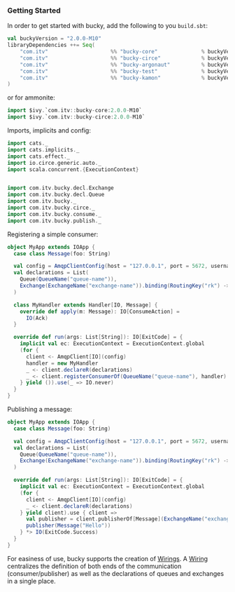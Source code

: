 ### Getting Started

In order to get started with bucky, add the following to you `build.sbt`:

 
```scala 
val buckyVersion = "2.0.0-M10"
libraryDependencies ++= Seq(
    "com.itv"                    %% "bucky-core"              % buckyVersion,
    "com.itv"                    %% "bucky-circe"             % buckyVersion,            //for circe based marshallers/unmarshallers
    "com.itv"                    %% "bucky-argonaut"          % buckyVersion,            //for argonaut based marhsallers/unmarshallers
    "com.itv"                    %% "bucky-test"              % buckyVersion % "test,it" //optional
    "com.itv"                    %% "bucky-kamon"             % buckyVersion,            //optional
)
```

or for ammonite:
```scala
import $ivy.`com.itv::bucky-core:2.0.0-M10` 
import $ivy.`com.itv::bucky-circe:2.0.0-M10`
```

Imports, implicits and config:
```scala 
import cats._
import cats.implicits._
import cats.effect._
import io.circe.generic.auto._
import scala.concurrent.{ExecutionContext}


import com.itv.bucky.decl.Exchange
import com.itv.bucky.decl.Queue
import com.itv.bucky._
import com.itv.bucky.circe._
import com.itv.bucky.consume._
import com.itv.bucky.publish._
```
Registering a simple consumer:
```scala
object MyApp extends IOApp {
  case class Message(foo: String)

  val config = AmqpClientConfig(host = "127.0.0.1", port = 5672, username = "guest", password = "guest")
  val declarations = List(
    Queue(QueueName("queue-name")),
    Exchange(ExchangeName("exchange-name")).binding(RoutingKey("rk") -> QueueName("queue-name"))
  )

  class MyHandler extends Handler[IO, Message] {
    override def apply(m: Message): IO[ConsumeAction] =
      IO(Ack)
  }

  override def run(args: List[String]): IO[ExitCode] = {
    implicit val ec: ExecutionContext = ExecutionContext.global
    (for {
      client <- AmqpClient[IO](config)
      handler = new MyHandler
      _ <- client.declareR(declarations)
      _ <- client.registerConsumerOf(QueueName("queue-name"), handler)
    } yield ()).use(_ => IO.never)
  }
}
```

Publishing a message:
```scala
object MyApp extends IOApp {
  case class Message(foo: String)

  val config = AmqpClientConfig(host = "127.0.0.1", port = 5672, username = "guest", password = "guest")
  val declarations = List(
    Queue(QueueName("queue-name")),
    Exchange(ExchangeName("exchange-name")).binding(RoutingKey("rk") -> QueueName("queue-name"))
  )

  override def run(args: List[String]): IO[ExitCode] = {
    implicit val ec: ExecutionContext = ExecutionContext.global
    (for {
      client <- AmqpClient[IO](config)
      _ <- client.declareR(declarations)
    } yield client).use { client =>
      val publisher = client.publisherOf[Message](ExchangeName("exchange-name"), RoutingKey("rk"))
      publisher(Message("Hello"))
    } *> IO(ExitCode.Success)
  }
}
```

For easiness of use, bucky supports the creation of [Wirings](./wiring). A [Wiring](./wiring) centralizes the definition
of both ends of the communication (consumer/publisher) as well as the declarations of queues and exchanges
in a single place. 
